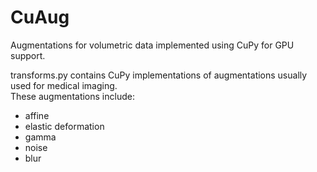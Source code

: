 # CuAug
Augmentations for volumetric data implemented using CuPy for GPU support.

transforms.py contains CuPy implementations of augmentations usually used for medical imaging.  
These augmentations include:
* affine
* elastic deformation
* gamma
* noise
* blur 
